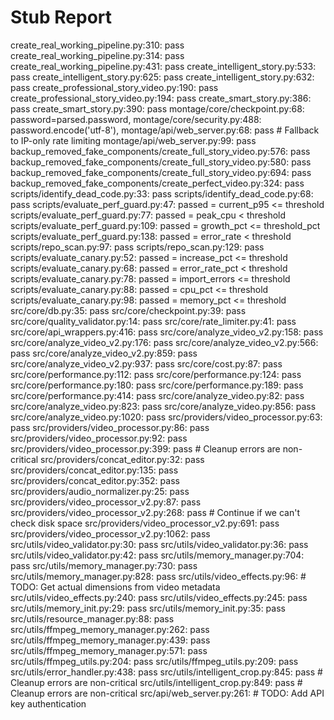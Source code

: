 # Stub Report

create_real_working_pipeline.py:310: pass
create_real_working_pipeline.py:314: pass
create_real_working_pipeline.py:431: pass
create_intelligent_story.py:533: pass
create_intelligent_story.py:625: pass
create_intelligent_story.py:632: pass
create_professional_story_video.py:190: pass
create_professional_story_video.py:194: pass
create_smart_story.py:386: pass
create_smart_story.py:390: pass
montage/core/checkpoint.py:68: password=parsed.password,
montage/core/security.py:488: password.encode('utf-8'),
montage/api/web_server.py:68: pass  # Fallback to IP-only rate limiting
montage/api/web_server.py:99: pass
backup_removed_fake_components/create_full_story_video.py:576: pass
backup_removed_fake_components/create_full_story_video.py:580: pass
backup_removed_fake_components/create_full_story_video.py:694: pass
backup_removed_fake_components/create_perfect_video.py:324: pass
scripts/identify_dead_code.py:33: pass
scripts/identify_dead_code.py:68: pass
scripts/evaluate_perf_guard.py:47: passed = current_p95 <= threshold
scripts/evaluate_perf_guard.py:77: passed = peak_cpu < threshold
scripts/evaluate_perf_guard.py:109: passed = growth_pct <= threshold_pct
scripts/evaluate_perf_guard.py:138: passed = error_rate < threshold
scripts/repo_scan.py:97: pass
scripts/repo_scan.py:129: pass
scripts/evaluate_canary.py:52: passed = increase_pct <= threshold
scripts/evaluate_canary.py:68: passed = error_rate_pct < threshold
scripts/evaluate_canary.py:78: passed = import_errors <= threshold
scripts/evaluate_canary.py:88: passed = cpu_pct <= threshold
scripts/evaluate_canary.py:98: passed = memory_pct <= threshold
src/core/db.py:35: pass
src/core/checkpoint.py:39: pass
src/core/quality_validator.py:14: pass
src/core/rate_limiter.py:41: pass
src/core/api_wrappers.py:416: pass
src/core/analyze_video_v2.py:158: pass
src/core/analyze_video_v2.py:176: pass
src/core/analyze_video_v2.py:566: pass
src/core/analyze_video_v2.py:859: pass
src/core/analyze_video_v2.py:937: pass
src/core/cost.py:87: pass
src/core/performance.py:112: pass
src/core/performance.py:124: pass
src/core/performance.py:180: pass
src/core/performance.py:189: pass
src/core/performance.py:414: pass
src/core/analyze_video.py:82: pass
src/core/analyze_video.py:823: pass
src/core/analyze_video.py:856: pass
src/core/analyze_video.py:1020: pass
src/providers/video_processor.py:63: pass
src/providers/video_processor.py:86: pass
src/providers/video_processor.py:92: pass
src/providers/video_processor.py:399: pass  # Cleanup errors are non-critical
src/providers/concat_editor.py:32: pass
src/providers/concat_editor.py:135: pass
src/providers/concat_editor.py:352: pass
src/providers/audio_normalizer.py:25: pass
src/providers/video_processor_v2.py:87: pass
src/providers/video_processor_v2.py:268: pass  # Continue if we can't check disk space
src/providers/video_processor_v2.py:691: pass
src/providers/video_processor_v2.py:1062: pass
src/utils/video_validator.py:30: pass
src/utils/video_validator.py:36: pass
src/utils/video_validator.py:42: pass
src/utils/memory_manager.py:704: pass
src/utils/memory_manager.py:730: pass
src/utils/memory_manager.py:828: pass
src/utils/video_effects.py:96: # TODO: Get actual dimensions from video metadata
src/utils/video_effects.py:240: pass
src/utils/video_effects.py:245: pass
src/utils/memory_init.py:29: pass
src/utils/memory_init.py:35: pass
src/utils/resource_manager.py:88: pass
src/utils/ffmpeg_memory_manager.py:262: pass
src/utils/ffmpeg_memory_manager.py:439: pass
src/utils/ffmpeg_memory_manager.py:571: pass
src/utils/ffmpeg_utils.py:204: pass
src/utils/ffmpeg_utils.py:209: pass
src/utils/error_handler.py:438: pass
src/utils/intelligent_crop.py:845: pass  # Cleanup errors are non-critical
src/utils/intelligent_crop.py:849: pass  # Cleanup errors are non-critical
src/api/web_server.py:261: # TODO: Add API key authentication
